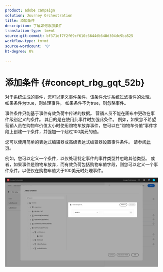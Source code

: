 ```yaml
---
product: adobe campaign
solution: Journey Orchestration
title: 添加条件
description: 了解如何添加条件
translation-type: tm+mt
source-git-commit: bf371ef7f2f69cf610c6644db648d304dc9ba525
workflow-type: tm+mt
source-wordcount: '0'
ht-degree: 0%

---
```




# 添加条件 {#concept_rbg_gqt_52b}

对于系统生成的事件，您可以定义事件条件，该条件允许系统过滤事件的处理。 如果条件为true，则处理事件。 如果条件不为true，则忽略事件。

事件条件只能基于事件有效负荷中传递的数据。 营销人员不能在画布中更改在事件级别定义的条件。 其目的是在使用此事件时加强此条件。 例如，如果您不希望营销人员在购物车价值太小时使用购物车放弃事件，您可以在“购物车价值”事件字段上创建一个条件，并强加一个超过100美元的值。

您可以使用简单的表达式编辑器或高级表达式编辑器设置事件条件。 请参阅[此页](../expression/expressionadvanced.md)。

例如，您可以定义一个条件，以仅处理特定事件的事件类型并忽略其他类型。 或者，如果事件是购物车放弃，而有效负荷包括购物车值字段，则您可以定义一个事件条件，以便仅在购物车值大于100美元时处理事件。

![](../assets/journey78.png)
